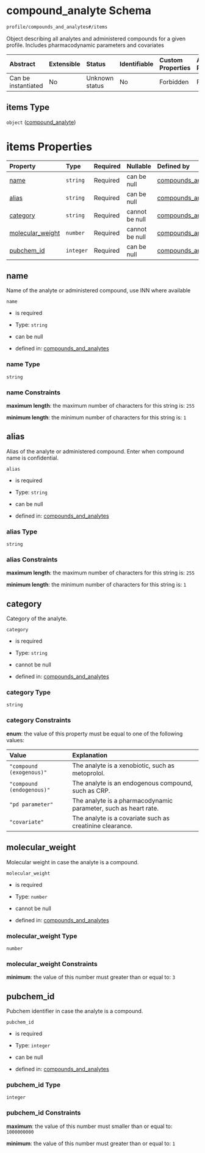 # compound\_analyte Schema

```txt
profile/compounds_and_analytes#/items
```

Object describing all analytes and administered compounds for a given profile. Includes pharmacodynamic parameters and covariates

| Abstract            | Extensible | Status         | Identifiable | Custom Properties | Additional Properties | Access Restrictions | Defined In                                                                                                    |
| :------------------ | :--------- | :------------- | :----------- | :---------------- | :-------------------- | :------------------ | :------------------------------------------------------------------------------------------------------------ |
| Can be instantiated | No         | Unknown status | No           | Forbidden         | Forbidden             | none                | [compounds\_and\_analytes.schema.json\*](../../out/compounds_and_analytes.schema.json "open original schema") |

## items Type

`object` ([compound\_analyte](compounds_and_analytes-compound_analyte.md))

# items Properties

| Property                               | Type      | Required | Nullable       | Defined by                                                                                                                                                             |
| :------------------------------------- | :-------- | :------- | :------------- | :--------------------------------------------------------------------------------------------------------------------------------------------------------------------- |
| [name](#name)                          | `string`  | Required | can be null    | [compounds\_and\_analytes](compounds_and_analytes-compound_analyte-properties-name.md "profile/compounds_and_analytes#/items/properties/name")                         |
| [alias](#alias)                        | `string`  | Required | can be null    | [compounds\_and\_analytes](compounds_and_analytes-compound_analyte-properties-alias.md "profile/compounds_and_analytes#/items/properties/alias")                       |
| [category](#category)                  | `string`  | Required | cannot be null | [compounds\_and\_analytes](compounds_and_analytes-compound_analyte-properties-category.md "profile/compounds_and_analytes#/items/properties/category")                 |
| [molecular\_weight](#molecular_weight) | `number`  | Required | cannot be null | [compounds\_and\_analytes](compounds_and_analytes-compound_analyte-properties-molecular_weight.md "profile/compounds_and_analytes#/items/properties/molecular_weight") |
| [pubchem\_id](#pubchem_id)             | `integer` | Required | can be null    | [compounds\_and\_analytes](compounds_and_analytes-compound_analyte-properties-pubchem_id.md "profile/compounds_and_analytes#/items/properties/pubchem_id")             |

## name

Name of the analyte or administered compound, use INN where available

`name`

*   is required

*   Type: `string`

*   can be null

*   defined in: [compounds\_and\_analytes](compounds_and_analytes-compound_analyte-properties-name.md "profile/compounds_and_analytes#/items/properties/name")

### name Type

`string`

### name Constraints

**maximum length**: the maximum number of characters for this string is: `255`

**minimum length**: the minimum number of characters for this string is: `1`

## alias

Alias of the analyte or administered compound. Enter when compound name is confidential.

`alias`

*   is required

*   Type: `string`

*   can be null

*   defined in: [compounds\_and\_analytes](compounds_and_analytes-compound_analyte-properties-alias.md "profile/compounds_and_analytes#/items/properties/alias")

### alias Type

`string`

### alias Constraints

**maximum length**: the maximum number of characters for this string is: `255`

**minimum length**: the minimum number of characters for this string is: `1`

## category

Category of the analyte.

`category`

*   is required

*   Type: `string`

*   cannot be null

*   defined in: [compounds\_and\_analytes](compounds_and_analytes-compound_analyte-properties-category.md "profile/compounds_and_analytes#/items/properties/category")

### category Type

`string`

### category Constraints

**enum**: the value of this property must be equal to one of the following values:

| Value                     | Explanation                                                     |
| :------------------------ | :-------------------------------------------------------------- |
| `"compound (exogenous)"`  | The analyte is a xenobiotic, such as metoprolol.                |
| `"compound (endogenous)"` | The analyte is an endogenous compound, such as CRP.             |
| `"pd parameter"`          | The analyte is a pharmacodynamic parameter, such as heart rate. |
| `"covariate"`             | The analyte is a covariate such as creatinine clearance.        |

## molecular\_weight

Molecular weight in case the analyte is a compound.

`molecular_weight`

*   is required

*   Type: `number`

*   cannot be null

*   defined in: [compounds\_and\_analytes](compounds_and_analytes-compound_analyte-properties-molecular_weight.md "profile/compounds_and_analytes#/items/properties/molecular_weight")

### molecular\_weight Type

`number`

### molecular\_weight Constraints

**minimum**: the value of this number must greater than or equal to: `3`

## pubchem\_id

Pubchem identifier in case the analyte is a compound.

`pubchem_id`

*   is required

*   Type: `integer`

*   can be null

*   defined in: [compounds\_and\_analytes](compounds_and_analytes-compound_analyte-properties-pubchem_id.md "profile/compounds_and_analytes#/items/properties/pubchem_id")

### pubchem\_id Type

`integer`

### pubchem\_id Constraints

**maximum**: the value of this number must smaller than or equal to: `1000000000`

**minimum**: the value of this number must greater than or equal to: `1`

